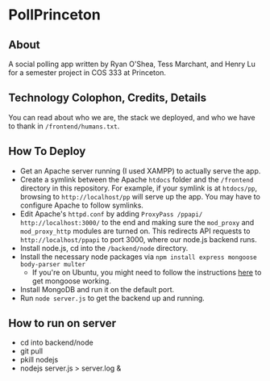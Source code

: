 # PollPrinceton

## About

A social polling app written by Ryan O'Shea, Tess Marchant, and Henry Lu for a semester project in COS 333 at Princeton.

## Technology Colophon, Credits, Details

You can read about who we are, the stack we deployed, and who we have to thank in `/frontend/humans.txt`.

## How To Deploy

- Get an Apache server running (I used XAMPP) to actually serve the app.
- Create a symlink between the Apache `htdocs` folder and the `/frontend` directory in this repository. For example, if your symlink is at `htdocs/pp`, browsing to `http://localhost/pp` will serve up the app. You may have to configure Apache to follow symlinks.  
- Edit Apache's `httpd.conf` by adding `ProxyPass /ppapi/ http://localhost:3000/` to the end and making sure the `mod_proxy` and `mod_proxy_http` modules are turned on. This redirects API requests to `http://localhost/ppapi` to port 3000, where our node.js backend runs. 
- Install node.js, cd into the `/backend/node` directory.
- Install the necessary node packages via `npm install express mongoose body-parser multer`
	- If you're on Ubuntu, you might need to follow the instructions [here](http://stackoverflow.com/a/22242472/859085) to get mongoose working.
- Install MongoDB and run it on the default port.
- Run `node server.js` to get the backend up and running.

## How to run on server
- cd into backend/node
- git pull
- pkill nodejs
- nodejs server.js > server.log &